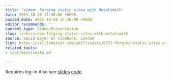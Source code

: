 ```yaml
---
title: 'Video: Forging static sites with Metalsmith'
date: 2015-10-26 17:30:00 +0000
posted_date: 2015-10-28 17:30:00 +0000
editor_recommends: ''
content_type: Video/Presentation
slug: links/video-forging-static-sites-with-metalsmith
source: David Boyer at CodeNode, London
link: https://skillsmatter.com/skillscasts/6757-forging-static-sites-with-metalsmith
related_tools:
- tool/metalsmith.md

---
```

Requires log-in Also see [slides](https://slidr.io/misterdai/static-site-generation-using-metalsmith#1) [code](https://github.com/misterdai/metalsmith-examples)
